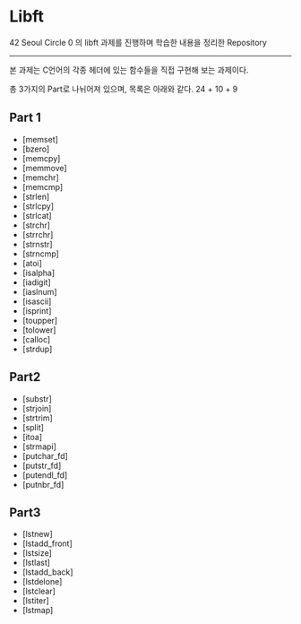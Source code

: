 # Libft

42 Seoul Circle 0 의 libft 과제를 진행하며 학습한 내용을 정리한 Repository

---

본 과제는 C언어의 각종 헤더에 있는 함수들을 직접 구현해 보는 과제이다.

총 3가지의 Part로 나뉘어져 있으며, 목록은 아래와 같다. 24 + 10 + 9

## Part 1

- [memset]
- [bzero]
- [memcpy]
- [memmove]
- [memchr]
- [memcmp]
- [strlen]
- [strlcpy]
- [strlcat]
- [strchr]
- [strrchr]
- [strnstr]
- [strncmp]
- [atoi]
- [isalpha]
- [iadigit]
- [iaslnum]
- [isascii]
- [isprint]
- [toupper]
- [tolower]
- [calloc]
- [strdup]

## Part2

- [substr]
- [strjoin]
- [strtrim]
- [split]
- [itoa]
- [strmapi]
- [putchar_fd]
- [putstr_fd]
- [putendl_fd]
- [putnbr_fd]

## Part3

- [lstnew]
- [lstadd_front]
- [lstsize]
- [lstlast]
- [lstadd_back]
- [lstdelone]
- [lstclear]
- [lstiter]
- [lstmap]
